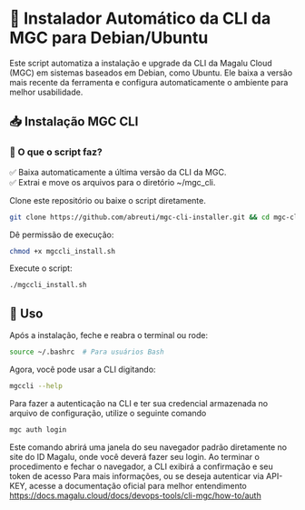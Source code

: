 # 🚀 Instalador Automático da CLI da MGC para Debian/Ubuntu 

Este script automatiza a instalação e upgrade da CLI da Magalu Cloud (MGC) em sistemas baseados em Debian, como Ubuntu. Ele baixa a versão mais recente da ferramenta e configura automaticamente o ambiente para melhor usabilidade.

## 📥 Instalação MGC CLI

### 🔧 O que o script faz? <br>
✅ Baixa automaticamente a última versão da CLI da MGC.<br>
✅ Extrai e move os arquivos para o diretório ~/mgc_cli.<br>

Clone este repositório ou baixe o script diretamente.

```bash
git clone https://github.com/abreuti/mgc-cli-installer.git && cd mgc-cli-installer
```

Dê permissão de execução:

```bash
chmod +x mgccli_install.sh
```

Execute o script:
```bash
./mgccli_install.sh
```
## 🎯 Uso
Após a instalação, feche e reabra o terminal ou rode:

```bash
source ~/.bashrc  # Para usuários Bash  
```
Agora, você pode usar a CLI digitando:

```bash
mgccli --help
```

Para fazer a autenticação na CLI e ter sua credencial armazenada no arquivo de configuração, utilize o seguinte comando
```bash
mgc auth login
```

Este comando abrirá uma janela do seu navegador padrão diretamente no site do ID Magalu, onde você deverá fazer seu login.
Ao terminar o procedimento e fechar o navegador, a CLI exibirá a confirmação e seu token de acesso
Para mais informações, ou se deseja autenticar via API-KEY, acesse a documentação oficial para melhor entendimento
https://docs.magalu.cloud/docs/devops-tools/cli-mgc/how-to/auth
